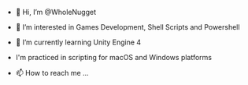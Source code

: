 - 👋 Hi, I’m @WholeNugget
- 👀 I’m interested in Games Development, Shell Scripts and Powershell
- 🌱 I’m currently learning Unity Engine 4
- I'm practiced in scripting for macOS and Windows platforms 

- 📫 How to reach me ...

<!---
WholeNugget/WholeNugget is a ✨ special ✨ repository because its `README.md` (this file) appears on your GitHub profile.
You can click the Preview link to take a look at your changes.
--->
